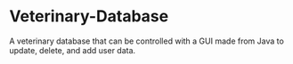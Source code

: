 # Veterinary-Database
A veterinary database that can be controlled with a GUI made from Java to update, delete, and add user data.
